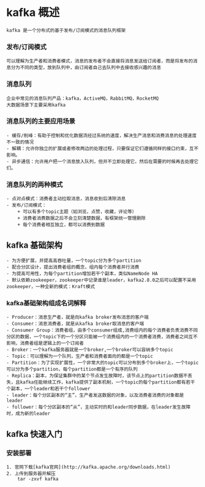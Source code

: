# kafka 概述
    kafka 是一个分布式的基于发布/订阅模式的消息队列框架

### 发布/订阅模式
    可以理解为生产者和消费者模式，消息的发布者不会直接将消息发送给订阅者，而是将发布的消息分为不同的类型，放到队列中，由订阅者自己去队列中去接收感兴趣的消息

### 消息队列
    企业中常见的消息队列产品：kafka，ActiveMQ，RabbitMQ，RocketMQ
    大数据场景下主要采用kafka
### 消息队列的主要应用场景
    - 缓存/削峰：有助于控制和优化数据流经过系统的速度，解决生产消息和消费消息的处理速度不一致的情况
    - 解耦：允许你独立的扩展或者修改两边的处理过程，只要保证它们遵循同样的接口约束，互不影响。
    - 异步通信：允许用户把一个消息放入队列，但并不立即处理它，然后在需要的时候再去处理它们。
### 消息队列的两种模式
    - 点对点模式：消费者主动拉取消息，消息收到后清除消息
    - 发布/订阅模式：
        + 可以有多个topic主题（如浏览，点赞，收藏，评论等）
        + 消费者消费数据之后不会立刻清楚数据，有框架统一管理删除
        + 每个消费者相互独立，都可以消费到数据
## kafka 基础架构
    - 为方便扩展，并提高高吞吐量，一个topic分为多个partition
    - 配合分区设计，提出消费者组的概念，组内每个消费者并行消费
    - 为提高可用性，为每个partition增加若干个副本，类似NameNode HA
    - 默认依赖zookeeper，zookeeper中记录谁是leader，kafka2.8.0之后可以配置不采用zookeeper，一种全新的模式：Kraft模式
### kafka基础架构组成名词解释
    - Producer：消息生产者，就是向kafka broker发布消息的客户端
    - Consumer：消息消费者，就是从kafka broker取消息的客户端
    - Consumer Group：消费者组，由多个consumer组成,消费组内的每个消费者负责消费不同分区的数据，一个topic下的一个分区只能被一个消费组内的一个消费者消费，消费者之间互不影响，消费者组是逻辑上的一个订阅者
    - Broker：一个kafka服务器就是一个broker,一个broker可以容纳多个topic
    - Topic：可以理解为一个队列，生产者和消费者面向的都是一个topic
    - Partition：为了实现扩展性，一个非常大的topic可以分布到多个broker上，一个topic可以分为多个partition，每个partition都是一个有序的队列
    - Replica：副本，为保证集群中的某个节点发生故障时，该节点上的partition数据不丢失，且kafka任能继续工作，kafka提供了副本机制，一个topic的每个partition都有若干个副本，一个leader和若干个follower
    - leader：每个分区副本的“主”，生产者发送数据的对象，以及消费者消费的对象都是leader
    - follower：每个分区副本的“从”，主动实时的和leader同步数据，在leader发生故障时，成为新的leader
## kafka 快速入门
### 安装部署
    1. 官网下载[kafka官网](http://kafka.apache.org/downloads.html)
    2. 上传到服务器并解压
        tar -zxvf kafka
